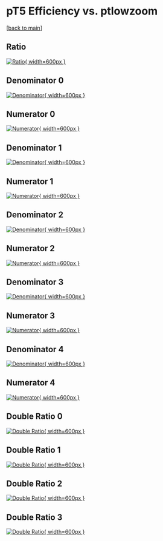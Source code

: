 # pT5 Efficiency vs. ptlowzoom

[[back to main](./)]



## Ratio

[![Ratio](../mtv/var/pT5_loweta_0_-1_eff_ptlowzoom.png){ width=600px }](../mtv/var/pT5_loweta_0_-1_eff_ptlowzoom.pdf)

## Denominator 0

[![Denominator](../mtv/den/pT5_loweta_0_-1_eff_ptlowzoom_den0.png){ width=600px }](../mtv/den/pT5_loweta_0_-1_eff_ptlowzoom_den0.pdf)

## Numerator 0

[![Numerator](../mtv/num/pT5_loweta_0_-1_eff_ptlowzoom_num0.png){ width=600px }](../mtv/num/pT5_loweta_0_-1_eff_ptlowzoom_num0.pdf)

## Denominator 1

[![Denominator](../mtv/den/pT5_loweta_0_-1_eff_ptlowzoom_den1.png){ width=600px }](../mtv/den/pT5_loweta_0_-1_eff_ptlowzoom_den1.pdf)

## Numerator 1

[![Numerator](../mtv/num/pT5_loweta_0_-1_eff_ptlowzoom_num1.png){ width=600px }](../mtv/num/pT5_loweta_0_-1_eff_ptlowzoom_num1.pdf)

## Denominator 2

[![Denominator](../mtv/den/pT5_loweta_0_-1_eff_ptlowzoom_den2.png){ width=600px }](../mtv/den/pT5_loweta_0_-1_eff_ptlowzoom_den2.pdf)

## Numerator 2

[![Numerator](../mtv/num/pT5_loweta_0_-1_eff_ptlowzoom_num2.png){ width=600px }](../mtv/num/pT5_loweta_0_-1_eff_ptlowzoom_num2.pdf)

## Denominator 3

[![Denominator](../mtv/den/pT5_loweta_0_-1_eff_ptlowzoom_den3.png){ width=600px }](../mtv/den/pT5_loweta_0_-1_eff_ptlowzoom_den3.pdf)

## Numerator 3

[![Numerator](../mtv/num/pT5_loweta_0_-1_eff_ptlowzoom_num3.png){ width=600px }](../mtv/num/pT5_loweta_0_-1_eff_ptlowzoom_num3.pdf)

## Denominator 4

[![Denominator](../mtv/den/pT5_loweta_0_-1_eff_ptlowzoom_den4.png){ width=600px }](../mtv/den/pT5_loweta_0_-1_eff_ptlowzoom_den4.pdf)

## Numerator 4

[![Numerator](../mtv/num/pT5_loweta_0_-1_eff_ptlowzoom_num4.png){ width=600px }](../mtv/num/pT5_loweta_0_-1_eff_ptlowzoom_num4.pdf)

## Double Ratio 0

[![Double Ratio](../mtv/ratio/pT5_loweta_0_-1_eff_ptlowzoom_ratio0.png){ width=600px }](../mtv/ratio/pT5_loweta_0_-1_eff_ptlowzoom_ratio0.pdf)

## Double Ratio 1

[![Double Ratio](../mtv/ratio/pT5_loweta_0_-1_eff_ptlowzoom_ratio1.png){ width=600px }](../mtv/ratio/pT5_loweta_0_-1_eff_ptlowzoom_ratio1.pdf)

## Double Ratio 2

[![Double Ratio](../mtv/ratio/pT5_loweta_0_-1_eff_ptlowzoom_ratio2.png){ width=600px }](../mtv/ratio/pT5_loweta_0_-1_eff_ptlowzoom_ratio2.pdf)

## Double Ratio 3

[![Double Ratio](../mtv/ratio/pT5_loweta_0_-1_eff_ptlowzoom_ratio3.png){ width=600px }](../mtv/ratio/pT5_loweta_0_-1_eff_ptlowzoom_ratio3.pdf)

